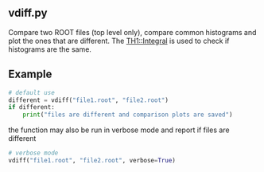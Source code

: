 ## vdiff.py

Compare two ROOT files (top level only), compare common histograms and plot
the ones that are different. The
[TH1::Integral](http://root.cern.ch/root/html/TH1.html#TH1:Integral)
is used to check if histograms are the same.

## Example

```python
# default use
different = vdiff("file1.root", "file2.root")
if different:
    print("files are different and comparison plots are saved")
```

the function may also be run in verbose mode and report if files are different

```python
# verbose mode
vdiff("file1.root", "file2.root", verbose=True)
```
